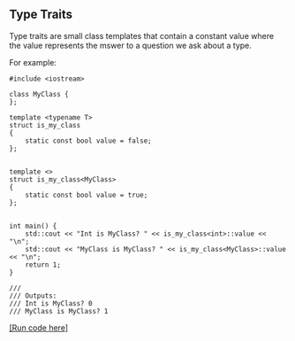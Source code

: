 ## Type Traits
Type traits are small class templates that contain a constant value where the value represents the mswer to a question we ask about a type.

For example:

```
#include <iostream>

class MyClass {
};

template <typename T>
struct is_my_class
{
    static const bool value = false;
};


template <>
struct is_my_class<MyClass>
{
    static const bool value = true;
};


int main() {
    std::cout << "Int is MyClass? " << is_my_class<int>::value << "\n";
    std::cout << "MyClass is MyClass? " << is_my_class<MyClass>::value << "\n";
    return 1;
}

///
/// Outputs:
/// Int is MyClass? 0
/// MyClass is MyClass? 1
```
[[Run code here]](https://cpp.sh/?source=%23include+%3Ciostream%3E%0A%0Aclass+MyClass+%7B%0A%7D%3B%0A%0Atemplate+%3Ctypename+T%3E%0Astruct+is_my_class%0A%7B%0A++++static+const+bool+value+%3D+false%3B%0A%7D%3B%0A%0A%0Atemplate+%3C%3E%0Astruct+is_my_class%3CMyClass%3E%0A%7B%0A++++static+const+bool+value+%3D+true%3B%0A%7D%3B%0A%0A%0Aint+main()+%7B%0A++++std%3A%3Acout+%3C%3C+%22Int+is+MyClass%3F+%22+%3C%3C+is_my_class%3Cint%3E%3A%3Avalue+%3C%3C+%22%5Cn%22%3B%0A++++std%3A%3Acout+%3C%3C+%22MyClass+is+MyClass%3F+%22+%3C%3C+is_my_class%3CMyClass%3E%3A%3Avalue+%3C%3C+%22%5Cn%22%3B%0A%7D)

